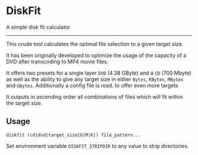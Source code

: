 # DiskFit
A simple disk fit calculator

----
This crude tool calculates the optimal file selection to a given target size.

It has been originally developed to optimize the usage of the capacity of a DVD after transcoding to MP4 movie files.

It offers two presets for a single layer `DVD` (4.38 GByte) and a `CD` (700 Mbyte) as well as the ability 
to give any target size in either `Bytes`, `KBytes`, `MBytes` and `GBytes`. Additionally a config file is read.
to offer even more targets

It outputs in ascending order all combinations of files which will fit within the target size.

## Usage
``diskfit (cd|dvd|target_size[G|M|K]) file_pattern...``

Set environment variable `DISKFIT_STRIPDIR` to any value to strip directories.
